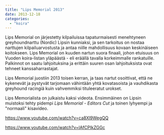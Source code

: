 ```yaml
---
title: "Lips Memorial 2013"
date: 2013-12-18
categories: 
  - "koira"
---
```


Lips Memorial on järjestetty kilpailuissa tapaturmaisesti menehtyneen greyhoundnarttu (Nordic) Lipsin kunniaksi, ja sen tarkoitus on nostaa narttujen kilpailuarvostusta ja antaa niille mahdollisuus kovaan keskinäiseen koitokseen. Lips Memorial on kuuden nartun suora finaali, johon etuisuus on Vuoden koira-listan yläpäästä - eli eräällä tavalla korkeimmalle rankatuille. Palkinnot on saatu lahjoituksina ja erittäin suuren osan lahjoituksista ovat tehneet kanssaharrastajat.

<!--more-->

Lips Memorial juostiin 2013 toisen kerran, ja taas nartut osoittivat, että ne kykenevät ja pystyvät tarjomaan vähintään yhtä kovatasoista ja vauhdikasta greyhound racingiä kuin vahvemmiksi tituleeratut urokset.

Lips Memorialista on julkaistu kaksi videota. Ensimmäinen on Lipsin muistoksi tehty pidempi _Lips Memorial - Editors Cut_ ja toinen lyhyempi ja "normaali" kisavideo.

https://www.youtube.com/watch?v=ca8Xl9WegQQ

https://www.youtube.com/watch?v=lAfCPIkZGGc
